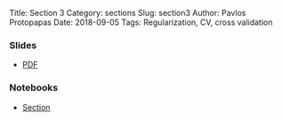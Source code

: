 Title: Section 3
Category: sections
Slug: section3
Author: Pavlos Protopapas
Date: 2018-09-05
Tags: Regularization, CV, cross validation


### Slides

- [PDF]({attach}presentation/section_3_slides.pdf)

### Notebooks

- [Section]({filename}notebook/section_3_student.ipynb)
<!-- - [Section]({filename}notebook/section_3_solutions.ipynb) -->

